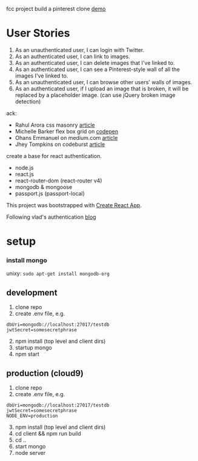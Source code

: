 fcc project build a pinterest clone [demo](https://knik-fcc-pclone.herokuapp.com)

# User Stories
1. As an unauthenticated user, I can login with Twitter.
2. As an authenticated user, I can link to images.
3. As an authenticated user, I can delete images that I've linked to.
4. As an authenticated user, I can see a Pinterest-style wall of all the images I've linked to.
5. As an unauthenticated user, I can browse other users' walls of images.
6. As an authenticated user, if I upload an image that is broken, it will be replaced by a placeholder image. (can use jQuery broken image detection)

ack:
* Rahul Arora css masonry [article](http://w3bits.com/css-masonry/)
* Michelle Barker flex box grid on [codepen](https://codepen.io/michellebarker/pen/zvxpoG?editors=0100)
* Ohans Emmanuel on medium.com [article](https://medium.freecodecamp.org/the-ultimate-guide-to-flexbox-learning-through-examples-8c90248d4676)
* Jhey Tompkins on codeburst [article](https://codeburst.io/how-to-pure-css-masonry-layouts-a8ede07ba31a)

create a base for react authentication.

* node.js
* react.js
* react-router-dom (react-router v4)
* mongodb & mongoose
* passport.js (passport-local)

This project was bootstrapped with [Create React App](https://github.com/facebookincubator/create-react-app).

Following vlad's authentication [blog](https://vladimirponomarev.com/blog/authentication-in-react-apps-jwt)

# setup

### install mongo
unixy:
```sudo apt-get install mongodb-org```

## development
1. clone repo
2. create .env file, e.g.
```
dbUri=mongodb://localhost:27017/testdb
jwtSecret=somesecretphrase
```
2. npm install (top level and client dirs)
3. startup mongo
4. npm start

## production (cloud9)
1. clone repo
2. create .env file, e.g.
```
dbUri=mongodb://localhost:27017/testdb
jwtSecret=somesecretphrase
NODE_ENV=production
```
3. npm install (top level and client dirs)
4. cd client && npm run build
5. cd ..
6. start mongo
7. node server
